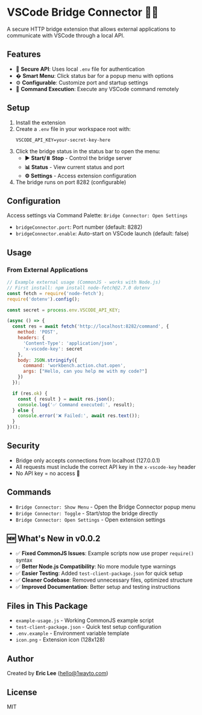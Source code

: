# VSCode Bridge Connector 🔌🌉

A secure HTTP bridge extension that allows external applications to communicate with VSCode through a local API.

## Features

- 🔐 **Secure API**: Uses local `.env` file for authentication
- � **Smart Menu**: Click status bar for a popup menu with options
- ⚙️ **Configurable**: Customize port and startup settings
- 🎯 **Command Execution**: Execute any VSCode command remotely

## Setup

1. Install the extension
2. Create a `.env` file in your workspace root with:
   ```
   VSCODE_API_KEY=your-secret-key-here
   ```
3. Click the bridge status in the status bar to open the menu:
   - **▶️ Start/⏸️ Stop** - Control the bridge server
   - **📊 Status** - View current status and port
   - **⚙️ Settings** - Access extension configuration
4. The bridge runs on port 8282 (configurable)

## Configuration

Access settings via Command Palette: `Bridge Connector: Open Settings`

- `bridgeConnector.port`: Port number (default: 8282)
- `bridgeConnector.enable`: Auto-start on VSCode launch (default: false)

## Usage

### From External Applications

```javascript
// Example external usage (CommonJS - works with Node.js)
// First install: npm install node-fetch@2.7.0 dotenv
const fetch = require('node-fetch');
require('dotenv').config();

const secret = process.env.VSCODE_API_KEY;

(async () => {
  const res = await fetch('http://localhost:8282/command', {
    method: 'POST',
    headers: {
      'Content-Type': 'application/json',
      'x-vscode-key': secret
    },
    body: JSON.stringify({
      command: 'workbench.action.chat.open',
      args: ["Hello, can you help me with my code?"]    
    })
  });

  if (res.ok) {
    const { result } = await res.json();
    console.log('✅ Command executed:', result);
  } else {
    console.error('❌ Failed:', await res.text());
  }
})();
```

## Security

- Bridge only accepts connections from localhost (127.0.0.1)
- All requests must include the correct API key in the `x-vscode-key` header
- No API key = no access 🔐

## Commands

- `Bridge Connector: Show Menu` - Open the Bridge Connector popup menu
- `Bridge Connector: Toggle` - Start/stop the bridge directly
- `Bridge Connector: Open Settings` - Open extension settings

## 🆕 What's New in v0.0.2

- ✅ **Fixed CommonJS Issues**: Example scripts now use proper `require()` syntax
- ✅ **Better Node.js Compatibility**: No more module type warnings
- ✅ **Easier Testing**: Added `test-client-package.json` for quick setup
- ✅ **Cleaner Codebase**: Removed unnecessary files, optimized structure
- ✅ **Improved Documentation**: Better setup and testing instructions

## Files in This Package

- `example-usage.js` - Working CommonJS example script
- `test-client-package.json` - Quick test setup configuration
- `.env.example` - Environment variable template
- `icon.png` - Extension icon (128x128)

## Author

Created by **Eric Lee** (hello@1wayto.com)

## License

MIT
